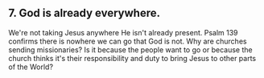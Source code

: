 
## 7. God is already everywhere.
We're not taking Jesus anywhere He isn't already present. Psalm 139 confirms there is nowhere we can go that God is not. Why are churches sending missionaries? Is it because the people want to go or because the church thinks it's their responsibility and duty to bring Jesus to other parts of the World?
